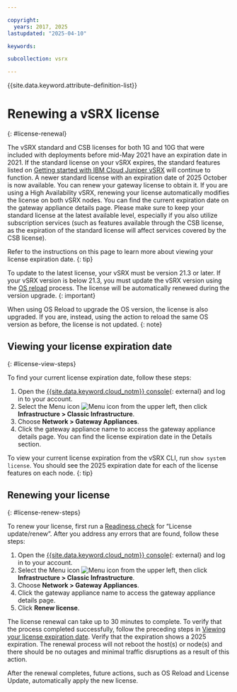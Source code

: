 ```yaml
---

copyright:
  years: 2017, 2025
lastupdated: "2025-04-10"

keywords:

subcollection: vsrx

---
```


{{site.data.keyword.attribute-definition-list}}

# Renewing a vSRX license
{: #license-renewal}

The vSRX standard and CSB licenses for both 1G and 10G that were included with deployments before mid-May 2021 have an expiration date in 2021. If the standard license on your vSRX expires, the standard features listed on [Getting started with IBM Cloud Juniper vSRX](/docs/vsrx?topic=vsrx-getting-started-vsrx) will continue to function. A newer standard license with an expiration date of 2025 October is now available. You can renew your gateway license to obtain it. If you are using a High Availability vSRX, renewing your license automatically modifies the license on both vSRX nodes. You can find the current expiration date on the gateway appliance details page. Please make sure to keep your standard license at the latest available level, especially if you also utilize subscription services (such as features available through the CSB license, as the expiration of the standard license will affect services covered by the CSB license).

Refer to the instructions on this page to learn more about viewing your license expiration date.
{: tip}

To update to the latest license, your vSRX must be version 21.3 or later. If your vSRX version is below 21.3, you must update the vSRX version using the [OS reload](/docs/vsrx?topic=vsrx-reloading-the-os) process. The license will be automatically renewed during the version upgrade.
{: important}

When using OS Reload to upgrade the OS version, the license is also upgraded. If you are, instead, using the action to reload the same OS version as before, the license is not updated.
{: note}

## Viewing your license expiration date
{: #license-view-steps}

To find your current license expiration date, follow these steps:

1. Open the [{{site.data.keyword.cloud_notm}} console](https://{DomainName}/infrastructure){: external} and log in to your account.
2. Select the Menu icon ![Menu icon](../../icons/icon_hamburger.svg) from the upper left, then click **Infrastructure > Classic Infrastructure**.
3. Choose **Network > Gateway Appliances**.
4. Click the gateway appliance name to access the gateway appliance details page. You can find the license expiration date in the Details section.

To view your current license expiration from the vSRX CLI, run `show system license`. You should see the 2025 expiration date for each of the license features on each node.
{: tip}

## Renewing your license
{: #license-renew-steps}

To renew your license, first run a [Readiness check](/docs/vsrx?topic=vsrx-vsrx-readiness) for “License update/renew”. After you address any errors that are found, follow these steps:

1. Open the [{{site.data.keyword.cloud_notm}} console](https://{DomainName}/infrastructure){: external} and log in to your account.
1. Select the Menu icon ![Menu icon](../../icons/icon_hamburger.svg) from the upper left, then click **Infrastructure > Classic Infrastructure**.
1. Choose **Network > Gateway Appliances**.
1. Click the gateway appliance name to access the gateway appliance details page.
1. Click **Renew license**.

The license renewal can take up to 30 minutes to complete. To verify that the process completed successfully, follow the preceding steps in [Viewing your license expiration date](#license-view-steps). Verify that the expiration shows a 2025 expiration. The renewal process will not reboot the host(s) or node(s) and there should be no outages and minimal traffic disruptions as a result of this action.

After the renewal completes, future actions, such as OS Reload and License Update, automatically apply the new license.

